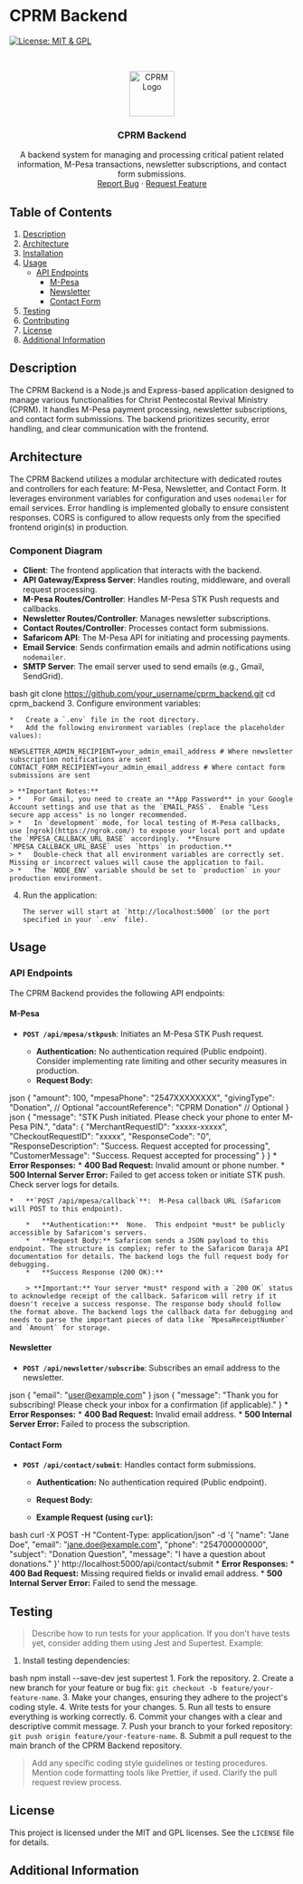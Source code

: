 # CPRM Backend

[![License: MIT & GPL](https://img.shields.io/badge/License-MIT%20%26%20GPL-blue.svg)](https://opensource.org/licenses/MIT)

<!-- PROJECT LOGO -->
<br />
<p align="center">
  <a href="https://example.com">
    <img src="https://via.placeholder.com/80" alt="CPRM Logo" width="80" height="80">
  </a>

  <h3 align="center">CPRM Backend</h3>

  <p align="center">
    A backend system for managing and processing critical patient related information, M-Pesa transactions, newsletter subscriptions, and contact form submissions.
    <br />
    <!-- Commenting out the demo link as it wasn't provided and might not exist yet
    <a href="https://example.com">View Demo</a>
    ·
    -->
    <a href="https://github.com/your_username/cprm_backend/issues">Report Bug</a>
    ·
    <a href="https://github.com/your_username/cprm_backend/issues">Request Feature</a>
  </p>
</p>

## Table of Contents

1.  [Description](#description)
2.  [Architecture](#architecture)
3.  [Installation](#installation)
4.  [Usage](#usage)
    *   [API Endpoints](#api-endpoints)
        *   [M-Pesa](#mpesa)
        *   [Newsletter](#newsletter)
        *   [Contact Form](#contact-form)
5.  [Testing](#testing)
6.  [Contributing](#contributing)
7.  [License](#license)
8.  [Additional Information](#additional-information)

## Description

The CPRM Backend is a Node.js and Express-based application designed to manage various functionalities for Christ Pentecostal Revival Ministry (CPRM). It handles M-Pesa payment processing, newsletter subscriptions, and contact form submissions. The backend prioritizes security, error handling, and clear communication with the frontend.

## Architecture

The CPRM Backend utilizes a modular architecture with dedicated routes and controllers for each feature: M-Pesa, Newsletter, and Contact Form.  It leverages environment variables for configuration and uses `nodemailer` for email services.  Error handling is implemented globally to ensure consistent responses. CORS is configured to allow requests only from the specified frontend origin(s) in production.

### Component Diagram

*   **Client**: The frontend application that interacts with the backend.
*   **API Gateway/Express Server**: Handles routing, middleware, and overall request processing.
*   **M-Pesa Routes/Controller**: Handles M-Pesa STK Push requests and callbacks.
*   **Newsletter Routes/Controller**: Manages newsletter subscriptions.
*   **Contact Routes/Controller**: Processes contact form submissions.
*   **Safaricom API**:  The M-Pesa API for initiating and processing payments.
*   **Email Service**: Sends confirmation emails and admin notifications using `nodemailer`.
*   **SMTP Server**: The email server used to send emails (e.g., Gmail, SendGrid).

bash
    git clone https://github.com/your_username/cprm_backend.git
    cd cprm_backend
    3.  Configure environment variables:

    *   Create a `.env` file in the root directory.
    *   Add the following environment variables (replace the placeholder values):

    NEWSLETTER_ADMIN_RECIPIENT=your_admin_email_address # Where newsletter subscription notifications are sent
    CONTACT_FORM_RECIPIENT=your_admin_email_address # Where contact form submissions are sent

    > **Important Notes:**
    > *   For Gmail, you need to create an **App Password** in your Google Account settings and use that as the `EMAIL_PASS`.  Enable "Less secure app access" is no longer recommended.
    > *   In `development` mode, for local testing of M-Pesa callbacks, use [ngrok](https://ngrok.com/) to expose your local port and update the `MPESA_CALLBACK_URL_BASE` accordingly.  **Ensure `MPESA_CALLBACK_URL_BASE` uses `https` in production.**
    > *   Double-check that all environment variables are correctly set. Missing or incorrect values will cause the application to fail.
    > *   The `NODE_ENV` variable should be set to `production` in your production environment.

4.  Run the application:

        The server will start at `http://localhost:5000` (or the port specified in your `.env` file).

## Usage

### API Endpoints

The CPRM Backend provides the following API endpoints:

#### M-Pesa

*   **`POST /api/mpesa/stkpush`**: Initiates an M-Pesa STK Push request.

    *   **Authentication:** No authentication required (Public endpoint).  Consider implementing rate limiting and other security measures in production.
    *   **Request Body:**

json
    {
      "amount": 100,
      "mpesaPhone": "2547XXXXXXXX",
      "givingType": "Donation",  // Optional
      "accountReference": "CPRM Donation" // Optional
    }
    json
    {
      "message": "STK Push initiated. Please check your phone to enter M-Pesa PIN.",
      "data": {
        "MerchantRequestID": "xxxxx-xxxxx",
        "CheckoutRequestID": "xxxxx",
        "ResponseCode": "0",
        "ResponseDescription": "Success. Request accepted for processing",
        "CustomerMessage": "Success. Request accepted for processing"
      }
    }
        *   **Error Responses:**
        *   **400 Bad Request:** Invalid amount or phone number.
        *   **500 Internal Server Error:**  Failed to get access token or initiate STK push.  Check server logs for details.

    *   **`POST /api/mpesa/callback`**:  M-Pesa callback URL (Safaricom will POST to this endpoint).

        *   **Authentication:**  None.  This endpoint *must* be publicly accessible by Safaricom's servers.
        *   **Request Body:** Safaricom sends a JSON payload to this endpoint. The structure is complex; refer to the Safaricom Daraja API documentation for details. The backend logs the full request body for debugging.
        *   **Success Response (200 OK):**

        > **Important:** Your server *must* respond with a `200 OK` status to acknowledge receipt of the callback. Safaricom will retry if it doesn't receive a success response. The response body should follow the format above. The backend logs the callback data for debugging and needs to parse the important pieces of data like `MpesaReceiptNumber` and `Amount` for storage.

#### Newsletter

*   **`POST /api/newsletter/subscribe`**: Subscribes an email address to the newsletter.

json
    {
      "email": "user@example.com"
    }
    json
    {
      "message": "Thank you for subscribing! Please check your inbox for a confirmation (if applicable)."
    }
        *   **Error Responses:**
        *   **400 Bad Request:** Invalid email address.
        *   **500 Internal Server Error:** Failed to process the subscription.

#### Contact Form

*   **`POST /api/contact/submit`**: Handles contact form submissions.

    *   **Authentication:** No authentication required (Public endpoint).
    *   **Request Body:**

    *   **Example Request (using `curl`):**

bash
    curl -X POST -H "Content-Type: application/json" -d '{
      "name": "Jane Doe",
      "email": "jane.doe@example.com",
      "phone": "254700000000",
      "subject": "Donation Question",
      "message": "I have a question about donations."
    }' http://localhost:5000/api/contact/submit
        *   **Error Responses:**
        *   **400 Bad Request:** Missing required fields or invalid email address.
        *   **500 Internal Server Error:** Failed to send the message.

## Testing

> Describe how to run tests for your application. If you don't have tests yet, consider adding them using Jest and Supertest. Example:

1.  Install testing dependencies:

bash
    npm install --save-dev jest supertest
    1.  Fork the repository.
2.  Create a new branch for your feature or bug fix: `git checkout -b feature/your-feature-name`.
3.  Make your changes, ensuring they adhere to the project's coding style.
4.  Write tests for your changes.
5.  Run all tests to ensure everything is working correctly.
6.  Commit your changes with a clear and descriptive commit message.
7.  Push your branch to your forked repository: `git push origin feature/your-feature-name`.
8.  Submit a pull request to the main branch of the CPRM Backend repository.

> Add any specific coding style guidelines or testing procedures. Mention code formatting tools like Prettier, if used.  Clarify the pull request review process.

## License

This project is licensed under the MIT and GPL licenses. See the `LICENSE` file for details.

## Additional Information
